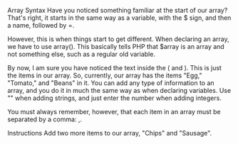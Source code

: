 Array Syntax
Have you noticed something familiar at the start of our array? That's right, it starts in the same way as a variable, with the $ sign, and then a name, followed by =.

However, this is when things start to get different. When declaring an array, we have to use array(). This basically tells PHP that $array is an array and not something else, such as a regular old variable.

By now, I am sure you have noticed the text inside the ( and ). This is just the items in our array. So, currently, our array has the items "Egg," "Tomato," and "Beans" in it. You can add any type of information to an array, and you do it in much the same way as when declaring variables. Use "" when adding strings, and just enter the number when adding integers.

You must always remember, however, that each item in an array must be separated by a comma: ,.

Instructions
Add two more items to our array, "Chips" and "Sausage".
